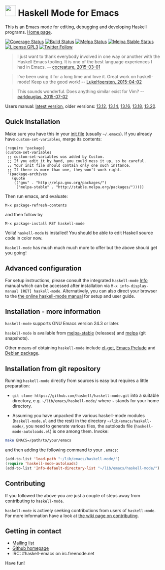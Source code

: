 <img src="https://rawgithub.com/haskell/haskell-mode/master/images/haskell-mode.svg" width="35" height="35" /> Haskell Mode for Emacs
======================

This is an Emacs mode for editing, debugging and developing Haskell programs. [Home page](http://haskell.github.io/haskell-mode/).

[![Coverage Status](https://coveralls.io/repos/haskell/haskell-mode/badge.svg?branch=master&service=github)](https://coveralls.io/github/haskell/haskell-mode?branch=master)
[![Build Status](https://travis-ci.org/haskell/haskell-mode.svg?branch=master)](https://travis-ci.org/haskell/haskell-mode)
[![Melpa Status](http://melpa.org/packages/haskell-mode-badge.svg)](http://melpa.org/#/haskell-mode)
[![Melpa Stable Status](http://stable.melpa.org/packages/haskell-mode-badge.svg)](http://stable.melpa.org/#/haskell-mode)
[![License GPL3](https://img.shields.io/badge/license-GPL3-blue.svg)](https://github.com/haskell/haskell-mode/blob/master/COPYING)
[![Twitter Follow](https://img.shields.io/twitter/follow/HaskellMode.svg?style=social)](https://twitter.com/HaskellMode)

> I just want to thank everybody involved in one way or another with the Haskell Emacs tooling.
> It is one of the best language experiences I had in Emacs.
> -- [cocreature, 2015-03-01](https://www.reddit.com/r/haskell/comments/2xjum3/haskellmode_february_2015_developments/cp0qa9a)

> I've been using it for a long time and love it. Great work on haskell-mode! Keep up the good work!
> -- [LukeHoersten, 2015-04-02](https://www.reddit.com/r/haskell/comments/316hcm/month_in_haskell_mode_march_2015/cpyutph)

> This sounds wonderful. Does anything similar exist for Vim?
> -- [earldouglas, 2015-07-02](https://www.reddit.com/r/haskell/comments/3bsa0f/month_in_haskell_mode_june_2015/cspdbb6)

Users manual: [latest version](http://haskell.github.io/haskell-mode/manual/latest/), older versions: [13.12](http://haskell.github.io/haskell-mode/manual/13.12/), [13.14](http://haskell.github.io/haskell-mode/manual/13.14/), [13.16](http://haskell.github.io/haskell-mode/manual/13.16/), [13.18](http://haskell.github.io/haskell-mode/manual/13.18/), [13.20](http://haskell.github.io/haskell-mode/manual/13.20/).


## Quick Installation

Make sure you have this in your [init file](http://www.gnu.org/software/emacs/manual/html_node/emacs/Init-File.html) (usually `~/.emacs`). If you already have `custom-set-variables`, merge its contents:

```elisp
(require 'package)
(custom-set-variables
 ;; custom-set-variables was added by Custom.
 ;; If you edit it by hand, you could mess it up, so be careful.
 ;; Your init file should contain only one such instance.
 ;; If there is more than one, they won't work right.
 '(package-archives
   (quote
    (("gnu" . "http://elpa.gnu.org/packages/")
     ("melpa-stable" . "http://stable.melpa.org/packages/")))))
```

Then run emacs, and evaluate:

    M-x package-refresh-contents

and then follow by

    M-x package-install RET haskell-mode

Voila! `haskell-mode` is installed! You should be able to edit Haskell
source code in color now.

`Haskell-mode` has much much much more to offer but the above should get you
going!


## Advanced configuration

For setup instructions, please consult the integrated `haskell-mode`
[Info](https://www.gnu.org/software/texinfo/manual/info/info.html)
manual which can be accessed after installation via `M-x
info-display-manual [RET] haskell-mode`.  Alternatively, you can also
direct your browser to the
[the online haskell-mode manual](http://haskell.github.io/haskell-mode/manual/latest/)
for setup and user guide.


## Installation - more information

`haskell-mode` supports GNU Emacs version 24.3 or later.

`haskell-mode` is available from [melpa-stable](http://stable.melpa.org) (releases) and [melpa](http://melpa.org)
(git snapshots).

Other means of obtaining `haskell-mode` include
[el-get](https://github.com/dimitri/el-get),
[Emacs Prelude](https://github.com/bbatsov/prelude) and [Debian package](https://packages.debian.org/search?keywords=haskell-mode).

## Installation from git repository

Running `haskell-mode` directly from sources is easy but
requires a little preparation:

- `git clone https://github.com/haskell/haskell-mode.git` into a
  suitable directory, e.g. `~/lib/emacs/haskell-mode/` where `~`
  stands for your home directory.

- Assuming you have unpacked the various haskell-mode modules
  (`haskell-mode.el` and the rest) in the directory
  `~/lib/emacs/haskell-mode/`, you need to generate various files, the
  autoloads file (`haskell-mode-autoloads.el`) is one among
  them. Invoke:

```bash
make EMACS=/path/to/your/emacs
```

  and then adding the following command to your `.emacs`:

```el
(add-to-list 'load-path "~/lib/emacs/haskell-mode/")
(require 'haskell-mode-autoloads)
(add-to-list 'Info-default-directory-list "~/lib/emacs/haskell-mode/")
```

## Contributing

If you followed the above you are just a couple of steps away from
contributing to `haskell-mode`.

`haskell-mode` is actively seeking contributions from users of
`haskell-mode`. For more information have a look at
[the wiki page on contributing](https://github.com/haskell/haskell-mode/wiki/Contributing).


## Getting in contact

- [Mailing list](http://projects.haskell.org/cgi-bin/mailman/listinfo/haskellmode-emacs)
- [Github homepage](https://github.com/haskell/haskell-mode)
- IRC: #haskell-emacs on irc.freenode.net

Have fun!
